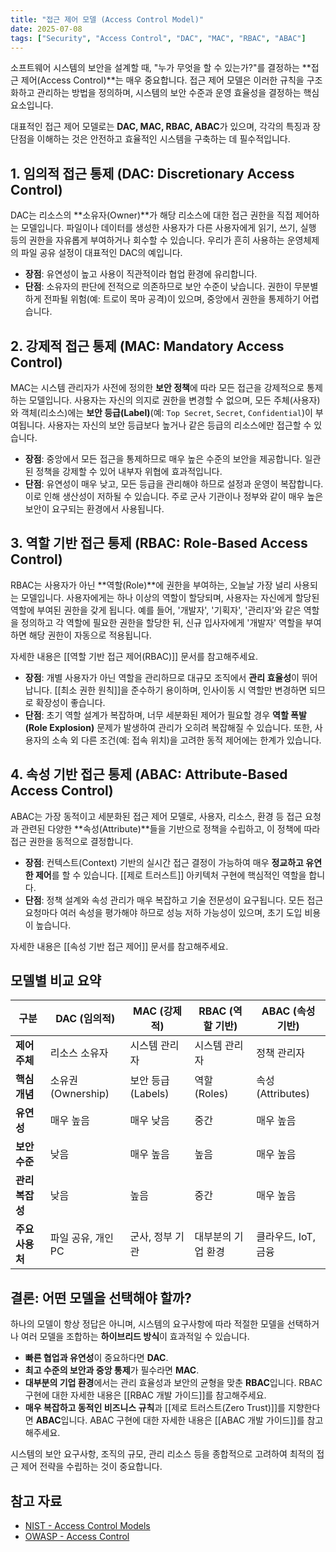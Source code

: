 ```yaml
---
title: "접근 제어 모델 (Access Control Model)"
date: 2025-07-08
tags: ["Security", "Access Control", "DAC", "MAC", "RBAC", "ABAC"]
---
```


소프트웨어 시스템의 보안을 설계할 때, "누가 무엇을 할 수 있는가?"를 결정하는 **접근 제어(Access Control)**는 매우 중요합니다. 접근 제어 모델은 이러한 규칙을 구조화하고 관리하는 방법을 정의하며, 시스템의 보안 수준과 운영 효율성을 결정하는 핵심 요소입니다. 

대표적인 접근 제어 모델로는 **DAC, MAC, RBAC, ABAC**가 있으며, 각각의 특징과 장단점을 이해하는 것은 안전하고 효율적인 시스템을 구축하는 데 필수적입니다.

## 1. 임의적 접근 통제 (DAC: Discretionary Access Control)

DAC는 리소스의 **소유자(Owner)**가 해당 리소스에 대한 접근 권한을 직접 제어하는 모델입니다. 파일이나 데이터를 생성한 사용자가 다른 사용자에게 읽기, 쓰기, 실행 등의 권한을 자유롭게 부여하거나 회수할 수 있습니다. 우리가 흔히 사용하는 운영체제의 파일 공유 설정이 대표적인 DAC의 예입니다.

- **장점**: 유연성이 높고 사용이 직관적이라 협업 환경에 유리합니다.
- **단점**: 소유자의 판단에 전적으로 의존하므로 보안 수준이 낮습니다. 권한이 무분별하게 전파될 위험(예: 트로이 목마 공격)이 있으며, 중앙에서 권한을 통제하기 어렵습니다.

## 2. 강제적 접근 통제 (MAC: Mandatory Access Control)

MAC는 시스템 관리자가 사전에 정의한 **보안 정책**에 따라 모든 접근을 강제적으로 통제하는 모델입니다. 사용자는 자신의 의지로 권한을 변경할 수 없으며, 모든 주체(사용자)와 객체(리소스)에는 **보안 등급(Label)**(예: `Top Secret`, `Secret`, `Confidential`)이 부여됩니다. 사용자는 자신의 보안 등급보다 높거나 같은 등급의 리소스에만 접근할 수 있습니다.

- **장점**: 중앙에서 모든 접근을 통제하므로 매우 높은 수준의 보안을 제공합니다. 일관된 정책을 강제할 수 있어 내부자 위협에 효과적입니다.
- **단점**: 유연성이 매우 낮고, 모든 등급을 관리해야 하므로 설정과 운영이 복잡합니다. 이로 인해 생산성이 저하될 수 있습니다. 주로 군사 기관이나 정부와 같이 매우 높은 보안이 요구되는 환경에서 사용됩니다.

## 3. 역할 기반 접근 통제 (RBAC: Role-Based Access Control)

RBAC는 사용자가 아닌 **역할(Role)**에 권한을 부여하는, 오늘날 가장 널리 사용되는 모델입니다. 사용자에게는 하나 이상의 역할이 할당되며, 사용자는 자신에게 할당된 역할에 부여된 권한을 갖게 됩니다. 예를 들어, '개발자', '기획자', '관리자'와 같은 역할을 정의하고 각 역할에 필요한 권한을 할당한 뒤, 신규 입사자에게 '개발자' 역할을 부여하면 해당 권한이 자동으로 적용됩니다.

자세한 내용은 [[역할 기반 접근 제어(RBAC)]] 문서를 참고해주세요.

- **장점**: 개별 사용자가 아닌 역할을 관리하므로 대규모 조직에서 **관리 효율성**이 뛰어납니다. [[최소 권한 원칙]]을 준수하기 용이하며, 인사이동 시 역할만 변경하면 되므로 확장성이 좋습니다.
- **단점**: 초기 역할 설계가 복잡하며, 너무 세분화된 제어가 필요할 경우 **역할 폭발(Role Explosion)** 문제가 발생하여 관리가 오히려 복잡해질 수 있습니다. 또한, 사용자의 소속 외 다른 조건(예: 접속 위치)을 고려한 동적 제어에는 한계가 있습니다.

## 4. 속성 기반 접근 통제 (ABAC: Attribute-Based Access Control)

ABAC는 가장 동적이고 세분화된 접근 제어 모델로, 사용자, 리소스, 환경 등 접근 요청과 관련된 다양한 **속성(Attribute)**들을 기반으로 정책을 수립하고, 이 정책에 따라 접근 권한을 동적으로 결정합니다.

- **장점**: 컨텍스트(Context) 기반의 실시간 접근 결정이 가능하여 매우 **정교하고 유연한 제어**를 할 수 있습니다. [[제로 트러스트]] 아키텍처 구현에 핵심적인 역할을 합니다.
- **단점**: 정책 설계와 속성 관리가 매우 복잡하고 기술 전문성이 요구됩니다. 모든 접근 요청마다 여러 속성을 평가해야 하므로 성능 저하 가능성이 있으며, 초기 도입 비용이 높습니다.

자세한 내용은 [[속성 기반 접근 제어]] 문서를 참고해주세요.

## 모델별 비교 요약

| 구분 | **DAC (임의적)** | **MAC (강제적)** | **RBAC (역할 기반)** | **ABAC (속성 기반)** |
| --- | --- | --- | --- | --- |
| **제어 주체** | 리소스 소유자 | 시스템 관리자 | 시스템 관리자 | 정책 관리자 |
| **핵심 개념** | 소유권(Ownership) | 보안 등급(Labels) | 역할(Roles) | 속성(Attributes) |
| **유연성** | 매우 높음 | 매우 낮음 | 중간 | 매우 높음 |
| **보안 수준** | 낮음 | 매우 높음 | 높음 | 매우 높음 |
| **관리 복잡성**| 낮음 | 높음 | 중간 | 매우 높음 |
| **주요 사용처**| 파일 공유, 개인 PC | 군사, 정부 기관 | 대부분의 기업 환경 | 클라우드, IoT, 금융 |

## 결론: 어떤 모델을 선택해야 할까?

하나의 모델이 항상 정답은 아니며, 시스템의 요구사항에 따라 적절한 모델을 선택하거나 여러 모델을 조합하는 **하이브리드 방식**이 효과적일 수 있습니다.

- **빠른 협업과 유연성**이 중요하다면 **DAC**.
- **최고 수준의 보안과 중앙 통제**가 필수라면 **MAC**.
- **대부분의 기업 환경**에서는 관리 효율성과 보안의 균형을 맞춘 **RBAC**입니다. RBAC 구현에 대한 자세한 내용은 [[RBAC 개발 가이드]]를 참고해주세요.
- **매우 복잡하고 동적인 비즈니스 규칙**과 [[제로 트러스트(Zero Trust)]]를 지향한다면 **ABAC**입니다. ABAC 구현에 대한 자세한 내용은 [[ABAC 개발 가이드]]를 참고해주세요.

시스템의 보안 요구사항, 조직의 규모, 관리 리소스 등을 종합적으로 고려하여 최적의 접근 제어 전략을 수립하는 것이 중요합니다.

## 참고 자료
- [NIST - Access Control Models](https://csrc.nist.gov/projects/access-control-policy-tool)
- [OWASP - Access Control](https://owasp.org/www-community/Access_Control)

